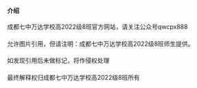 #### 介绍
成都七中万达学校高2022级8班官方网站，请关注公众号qwcpx888
####
允许图片引用，但请注明：成都七中万达学校高2022级8班师生提供。
####
如发现引用后未做标记，将作侵权处理
####
最终解释权归成都七中万达学校高2022级8班所有
